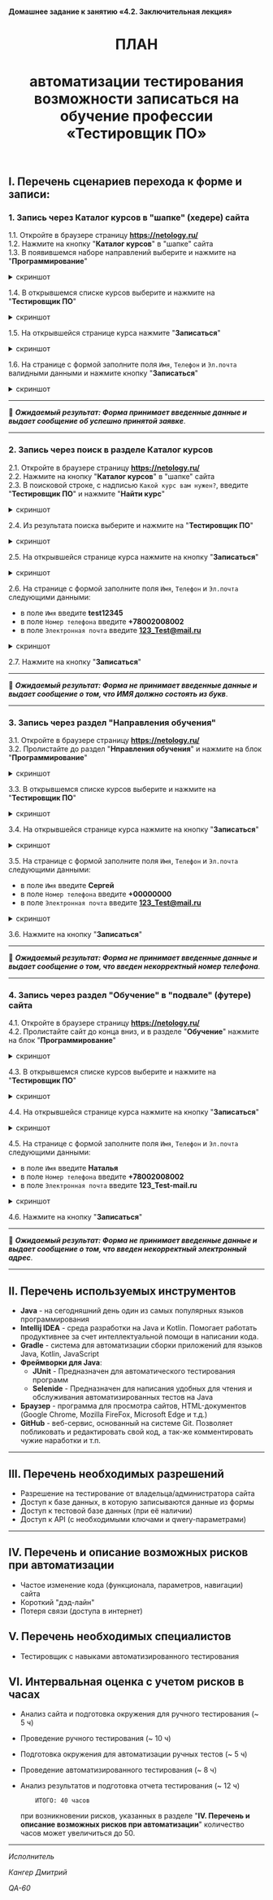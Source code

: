 #### Домашнее задание к занятию «4.2. Заключительная лекция»

<div align="center">
  
# ПЛАН
# автоматизации тестирования возможности записаться на обучение профессии «Тестировщик ПО»
<br>
<div align="left">

## I. Перечень сценариев перехода к форме и записи:

### 1. Запись через **Каталог курсов** в "шапке" (хедере) сайта <br>
   1.1. Откройте в браузере страницу **https://netology.ru/**  <br>
   1.2. Нажмите на кнопку "**Каталог курсов**" в "шапке" сайта  <br>
   1.3. В появившемся наборе направлений выберите и нажмите на "**Программирование**" 
  
   <details>
 <summary>скриншот</summary>

   ![8 10_screen_01](https://github.com/Kanger79/HW_8.10_Final/assets/127352228/e4e341ec-128c-4f96-93b0-7af68a2b6803)

</details>
   
   1.4. В открывшемся списке курсов выберите и нажмите на "**Тестировщик ПО**"  
   
   <details>
 <summary>скриншот</summary>
  
  ![8 10_screen_02](https://github.com/Kanger79/HW_8.10_Final/assets/127352228/f4a05183-e3c8-4014-8dac-c81be375d76a)

</details>

   1.5. На открывшейся странице курса нажмите "**Записаться**" <br>

 <details>
 <summary>скриншот</summary>
  
   ![8 10_screen_03](https://github.com/Kanger79/HW_8.10_Final/assets/127352228/7bf84223-011e-44eb-90c5-2e71b58c8376)

</details>

   1.6. На странице с формой заполните поля `Имя`, `Телефон` и `Эл.почта` валидными данными и нажмите кнопку "**Записаться**"  

<details>
 <summary>скриншот</summary>
  
![8 10_screen_04](https://github.com/Kanger79/HW_8.10_Final/assets/127352228/8d67c8f5-b1ab-4c43-9294-da28e17daaaf)


</details>

---
&#x1F34F; ***Ожидаемый результат: Форма принимает введенные данные и выдает сообщение об успешно принятой заявке***.

---


### 2. Запись через поиск в разделе **Каталог курсов** <br>
   2.1. Откройте в браузере страницу **https://netology.ru/**  <br>
   2.2. Нажмите на кнопку "**Каталог курсов**" в "шапке" сайта  <br>
   2.3. В поисковой строке, с надписью `Какой курс вам нужен?`, введите "**Тестировщик ПО**" и нажмите "**Найти курс**"
 
 <details>
 <summary>скриншот</summary>

   ![8 10_screen_05](https://github.com/Kanger79/HW_8.10_Final/assets/127352228/e3741dfd-8365-4b9d-98fb-ec32a0d9623e)
   
</details>

   2.4. Из результата поиска выберите и нажмите на "**Тестировщик ПО**"

<details>
 <summary>скриншот</summary>

   ![8 10_screen_06](https://github.com/Kanger79/HW_8.10_Final/assets/127352228/a4f84460-ef1e-47b9-8557-02f2aeca2169)

   </details>

   2.5. На открывшейся странице курса нажмите на кнопку "**Записаться**" <br>

 <details>
 <summary>скриншот</summary>
  
   ![8 10_screen_03](https://github.com/Kanger79/HW_8.10_Final/assets/127352228/7bf84223-011e-44eb-90c5-2e71b58c8376)

</details>

   2.6. На странице с формой заполните поля `Имя`, `Телефон` и `Эл.почта` следующими данными:
   * в поле `Имя` введите **test12345**
   * в поле `Номер телефона` введите **+78002008002**
   * в поле `Электронная почта` введите **123_Test@mail.ru**

<details>
 <summary>скриншот</summary>
  
![8 10_screen_04](https://github.com/Kanger79/HW_8.10_Final/assets/127352228/8d67c8f5-b1ab-4c43-9294-da28e17daaaf)

</details>

2.7. Нажмите на кнопку "**Записаться**"

---
&#127822; ***Ожидаемый результат: Форма не принимает введенные данные и выдает сообщение о том, что ИМЯ должно состоять из букв***.

---
   
### 3. Запись через раздел "**Направления обучения**" <br>
   3.1. Откройте в браузере страницу **https://netology.ru/**  <br>
   3.2. Пролистайте до раздел "**Нправления обучения**" и нажмите на блок "**Программирование**" <br>
   
   <details>
 <summary>скриншот</summary>
  
![8 10_screen_07](https://github.com/Kanger79/HW_8.10_Final/assets/127352228/d2bf82e3-bfa8-427f-8094-8e93ab98a495)


</details>
   
   3.3. В открывшемся списке курсов выберите и нажмите на "**Тестировщик ПО**"  
   
   <details>
 <summary>скриншот</summary>
  
 ![8 10_screen_02](https://github.com/Kanger79/HW_8.10_Final/assets/127352228/f97e9cf7-9afa-46d3-97f3-39b4516676aa)

</details>

3.4. На открывшейся странице курса нажмите на кнопку "**Записаться**" <br>

 <details>
 <summary>скриншот</summary>
  
   ![8 10_screen_03](https://github.com/Kanger79/HW_8.10_Final/assets/127352228/7bf84223-011e-44eb-90c5-2e71b58c8376)

</details>

   3.5. На странице с формой заполните поля `Имя`, `Телефон` и `Эл.почта` следующими данными:
   * в поле `Имя` введите **Сергей**
   * в поле `Номер телефона` введите **+00000000**
   * в поле `Электронная почта` введите **123_Test@mail.ru**

<details>
 <summary>скриншот</summary>
  
![8 10_screen_04](https://github.com/Kanger79/HW_8.10_Final/assets/127352228/8d67c8f5-b1ab-4c43-9294-da28e17daaaf)

</details>

3.6. Нажмите на кнопку "**Записаться**"

---
&#127822; ***Ожидаемый результат: Форма не принимает введенные данные и выдает сообщение о том, что введен некорректный номер телефона***.

---

### 4. Запись через раздел "**Обучение**" в "подвале" (футере) сайта <br>
 4.1. Откройте в браузере страницу **https://netology.ru/**  <br>
 4.2. Пролистайте сайт до конца вниз, и в разделе "**Обучение**" нажмите на блок "**Программирование**" <br>

 <details>
 <summary>скриншот</summary>
  
![8 10_screen_08](https://github.com/Kanger79/HW_8.10_Final/assets/127352228/5b15e0ed-1feb-41e5-a41b-0d63d4704f1d)


</details>

 4.3. В открывшемся списке курсов выберите и нажмите на "**Тестировщик ПО**"  
   
   <details>
 <summary>скриншот</summary>
  
 ![8 10_screen_02](https://github.com/Kanger79/HW_8.10_Final/assets/127352228/f97e9cf7-9afa-46d3-97f3-39b4516676aa)

</details>

4.4. На открывшейся странице курса нажмите на кнопку "**Записаться**" <br>

 <details>
 <summary>скриншот</summary>
  
   ![8 10_screen_03](https://github.com/Kanger79/HW_8.10_Final/assets/127352228/7bf84223-011e-44eb-90c5-2e71b58c8376)

</details>

   4.5. На странице с формой заполните поля `Имя`, `Телефон` и `Эл.почта` следующими данными:
   * в поле `Имя` введите **Наталья**
   * в поле `Номер телефона` введите **+78002008002**
   * в поле `Электронная почта` введите **123_Test-mail.ru**

<details>
 <summary>скриншот</summary>
  
![8 10_screen_04](https://github.com/Kanger79/HW_8.10_Final/assets/127352228/8d67c8f5-b1ab-4c43-9294-da28e17daaaf)

</details>

4.6. Нажмите на кнопку "**Записаться**"

---
&#127822; ***Ожидаемый результат: Форма не принимает введенные данные и выдает сообщение о том, что введен некорректный электронный адрес***.

---
## II. Перечень используемых инструментов

* **Java** - на сегодняшний день один из самых популярных языков программирования
* **Intellij IDEA** - среда разработки на Java и Kotlin. Помогает работать продуктивнее за счет интеллектуальной помощи в написании кода.
* **Gradle** - система для автоматизации сборки приложений для языков Java, Kotlin, JavaScript
* **Фреймворки для Java**:
  - **JUnit** - Предназначен для автоматического тестирования программ
  - **Selenide** - Предназначен для написания удобных для чтения и обслуживания автоматизированных тестов на Java
* **Браузер** - программа для просмотра сайтов, HTML-документов (Google Chrome, Mozilla FireFox, Microsoft Edge и т.д.)
* **GitHub** - веб-сервис, основанный на системе Git. Позволяет побликовать и редактировать свой код, а так-же комментировать чужие наработки и т.п.

---

## III. Перечень необходимых разрешений

* Разрешение на тестирование от владельца/администратора сайта
* Доступ к базе данных, в которую записываются данные из формы
* Доступ к тестовой базе данных (при её наличии)
* Доступ к API (с необходимыми ключами и qwery-параметрами)

---

## IV. Перечень и описание возможных рисков при автоматизации

* Частое изменение кода (функционала, параметров, навигации) сайта
* Короткий "дэд-лайн" 
* Потеря связи (доступа в интернет)

## V. Перечень необходимых специалистов

* Тестировщик с навыками автоматизированного тестирования

## VI. Интервальная оценка с учетом рисков в часах

* Анализ сайта и подготовка окружения для ручного тестирования (~ 5 ч)
* Проведение ручного тестирования                        (~ 10 ч)
* Подготовка окружения для автоматизации ручных тестов   (~ 5 ч)
* Проведение автоматизированного тестирования            (~ 8 ч)
* Анализ результатов и подготовка отчета тестирования    (~ 12 ч)

          ИТОГО: 40 часов

  при возникновении рисков, указанных в разделе "**IV. Перечень и описание возможных рисков при автоматизации**" количество часов может увеличиться до 50.
  
 


***


*Исполнитель*

*Кангер Дмитрий*

*QA-60*
